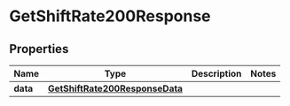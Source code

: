 

# GetShiftRate200Response


## Properties

| Name | Type | Description | Notes |
|------------ | ------------- | ------------- | -------------|
|**data** | [**GetShiftRate200ResponseData**](GetShiftRate200ResponseData.md) |  |  |



